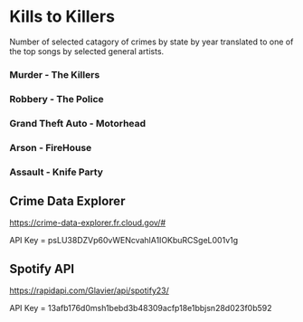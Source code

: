 # Kills to Killers

Number of selected catagory of crimes by state by year translated to one of the top songs by selected general artists.

### Murder - The Killers
### Robbery - The Police
### Grand Theft Auto - Motorhead
### Arson - FireHouse
### Assault - Knife Party

## Crime Data Explorer

https://crime-data-explorer.fr.cloud.gov/#

API Key = psLU38DZVp60vWENcvahlA1IOKbuRCSgeL001v1g

## Spotify API

https://rapidapi.com/Glavier/api/spotify23/

API Key = 13afb176d0msh1bebd3b48309acfp18e1bbjsn28d023f0b592
